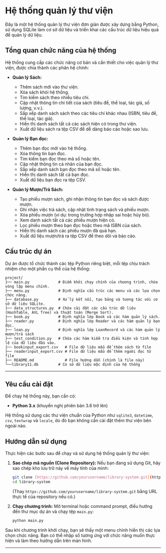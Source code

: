 # Hệ thống quản lý thư viện

Đây là một hệ thống quản lý thư viện đơn giản được xây dựng bằng Python, sử dụng SQLite làm cơ sở dữ liệu và triển khai các cấu trúc dữ liệu hiệu quả để quản lý dữ liệu.

## Tổng quan chức năng của hệ thống

Hệ thống cung cấp các chức năng cơ bản và cần thiết cho việc quản lý thư viện, được chia thành các phân hệ chính:

* **Quản lý Sách:**
    * Thêm sách mới vào thư viện.
    * Xóa sách khỏi hệ thống.
    * Tìm kiếm sách theo nhiều tiêu chí.
    * Cập nhật thông tin chi tiết của sách (tiêu đề, thể loại, tác giả, số lượng, v.v.).
    * Sắp xếp danh sách sách theo các tiêu chí khác nhau (ISBN, tiêu đề, thể loại, tác giả).
    * Hiển thị danh sách tất cả các sách hiện có trong thư viện.
    * Xuất dữ liệu sách ra tệp CSV để dễ dàng báo cáo hoặc sao lưu.

* **Quản lý Bạn đọc:**
    * Thêm bạn đọc mới vào hệ thống.
    * Xóa thông tin bạn đọc.
    * Tìm kiếm bạn đọc theo mã số hoặc tên.
    * Cập nhật thông tin cá nhân của bạn đọc.
    * Sắp xếp danh sách bạn đọc theo mã số hoặc tên.
    * Hiển thị danh sách tất cả bạn đọc.
    * Xuất dữ liệu bạn đọc ra tệp CSV.

* **Quản lý Mượn/Trả Sách:**
    * Tạo phiếu mượn sách, ghi nhận thông tin bạn đọc và sách được mượn.
    * Ghi nhận việc trả sách, cập nhật tình trạng sách và phiếu mượn.
    * Xóa phiếu mượn (ví dụ: trong trường hợp nhập sai hoặc hủy bỏ).
    * Xem danh sách tất cả các phiếu mượn hiện có.
    * Lọc phiếu mượn theo bạn đọc hoặc theo mã ISBN của sách.
    * Hiển thị danh sách các phiếu mượn đã quá hạn.
    * Xuất dữ liệu mượn/trả ra tệp CSV để theo dõi và báo cáo.

## Cấu trúc dự án

Dự án được tổ chức thành các tệp Python riêng biệt, mỗi tệp chịu trách nhiệm cho một phần cụ thể của hệ thống:
```plaintext
project/
├── main.py             # Điểm khởi chạy chính của chương trình, chứa vòng lặp menu chính.
├── menu.py             # Định nghĩa cấu trúc các menu và các lựa chọn chức năng.
├── database.py         # Xử lý kết nối, tạo bảng và tương tác với cơ sở dữ liệu SQLite.
├── data_structures.py  # Chứa cài đặt các cấu trúc dữ liệu (HashTable, AVL Tree) và thuật toán (Merge Sort).
├── book.py             # Định nghĩa lớp Book và các hàm quản lý sách.
├── reader.py           # Định nghĩa lớp Reader và các hàm quản lý bạn đọc.
├── loan.py             # Định nghĩa lớp LoanRecord và các hàm quản lý mượn/trả sách
├── test_condition.py   # Chứa các hàm kiểm tra điều kiện và tính hợp lệ của dữ liệu đầu vào.
├── bookinput_export.csv   # File dữ liệu mẫu để thêm sách từ file
├── readerinput_export.csv # File dữ liệu mẫu để thêm người đọc từ file
├── README.md              # File hướng dẫn (chính là file này)
└──library11.db         # Cơ sở dữ liệu mặc định của hệ thống
```

</details>

---
## Yêu cầu cài đặt

Để chạy hệ thống này, bạn cần có:

* **Python 3.x** (khuyến nghị phiên bản 3.6 trở lên)

Hệ thống sử dụng các thư viện chuẩn của Python như `sqlite3`, `datetime`, `csv`, `textwrap` và `locale`, do đó bạn không cần cài đặt thêm thư viện bên ngoài nào.

## Hướng dẫn sử dụng

Thực hiện các bước sau để chạy và sử dụng hệ thống quản lý thư viện:

1.  **Sao chép mã nguồn (Clone Repository):**
    Nếu bạn đang sử dụng Git, hãy sao chép kho lưu trữ này về máy tính của mình:
    ```bash
    git clone [https://github.com/yourusername/library-system.git](https://github.com/yourusername/library-system.git)
    cd library-system
    ```
    (Thay `https://github.com/yourusername/library-system.git` bằng URL thực tế của repository nếu có.)

2.  **Chạy chương trình:**
    Mở terminal hoặc command prompt, điều hướng đến thư mục dự án và chạy tệp `main.py`:
    ```bash
    python main.py
    ```

Sau khi chương trình khởi chạy, bạn sẽ thấy một menu chính hiển thị các lựa chọn chức năng. Bạn có thể nhập số tương ứng với chức năng muốn thực hiện và làm theo hướng dẫn trên màn hình.

---

